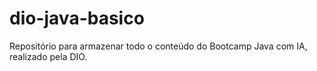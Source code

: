 # dio-java-basico
Repositório para armazenar todo o conteúdo do Bootcamp Java com IA, realizado pela DIO.
